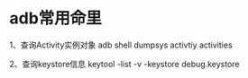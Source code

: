 # adb常用命里

  1、查询Activity实例对象
     adb shell dumpsys activtiy activities
  
  2、查询keystore信息
     keytool -list -v -keystore debug.keystore


